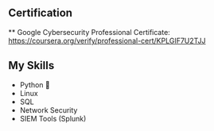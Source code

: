 ## Certification 
** Google Cybersecurity Professional Certificate:
https://coursera.org/verify/professional-cert/KPLGIF7U2TJJ

## My Skills
* Python 🐍
* Linux
* SQL
* Network Security 
* SIEM Tools (Splunk)
